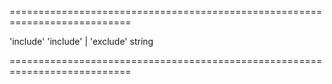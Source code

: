 <!--**
/*-------------------------------------------
    Auto-generated file. Do not modify.
-------------------------------------------

**-->
===========================================================================
<!--default-->'include'<!--/default-->
<!--acceptValues-->'include' | 'exclude'<!--/acceptValues-->
<!--type-->string<!--/type-->
===========================================================================

<!--shortDescription-->

<!--/shortDescription-->

<!--fullDescription-->

<!--/fullDescription-->